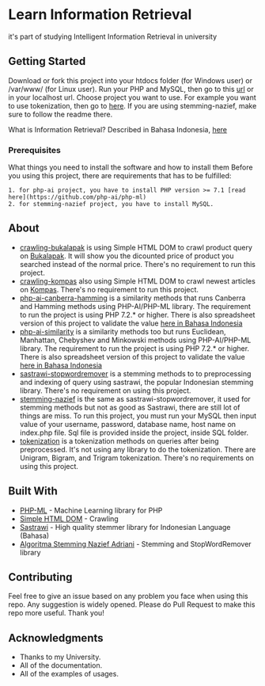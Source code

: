 
# Learn Information Retrieval

it's part of studying Intelligent Information Retrieval in university

## Getting Started

Download or fork this project into your htdocs folder (for Windows user) or /var/www/ (for Linux user).
Run your PHP and MySQL, then go to this [url](http://localhost/learn-information-retrieval/) or in your localhost url. Choose project you want to use. For example you want to use tokenization, then go to [here](http://localhost/learn-information-retrieval/tokenization). If you are using stemming-nazief, make sure to follow the readme there.

What is Information Retrieval? Described in Bahasa Indonesia, [here](https://docs.google.com/document/d/1Dte-Tahrr1pswB-Co10RppwzfcDD4a1kqRZRzNiZJQo/edit?usp=sharing)


### Prerequisites

What things you need to install the software and how to install them
Before you using this project, there are requirements that has to be fulfilled: 
```
1. for php-ai project, you have to install PHP version >= 7.1 [read here](https://github.com/php-ai/php-ml)
2. for stemming-nazief project, you have to install MySQL.
```

## About

* [crawling-bukalapak](https://github.com/ridhof/learn-information-retrieval/tree/master/crawling-bukalapak) is using Simple HTML DOM to crawl product query on [Bukalapak](https://www.bukalapak.com/). It will show you the dicounted price of product you searched instead of the normal price. There's no requirement to run this project.
* [crawling-kompas](https://github.com/ridhof/learn-information-retrieval/tree/master/crawling-kompas) also using Simple HTML DOM to crawl newest articles on [Kompas](https://www.kompas.com/). There's no requirement to run this project.
* [php-ai-canberra-hamming](https://github.com/ridhof/learn-information-retrieval/tree/master/php-ai-canberra-hamming) is a similarity methods that runs Canberra and Hamming methods using PHP-AI/PHP-ML library. The requirement to run the project is using PHP 7.2.* or higher. There is also spreadsheet version of this project to validate the value [here in Bahasa Indonesia](https://docs.google.com/spreadsheets/d/1ThD8XPIvNAlxnvZLNHKBVt8jgY5gpsfc_-1xQU5AHiI/edit?usp=sharing)
* [php-ai-similarity](https://github.com/ridhof/learn-information-retrieval/tree/master/php-ai-similarity) is a similarity methods too but runs Euclidean, Manhattan, Chebyshev and Minkowski methods using PHP-AI/PHP-ML library. The requirement to run the project is using PHP 7.2.* or higher. There is also spreadsheet version of this project to validate the value [here in Bahasa Indonesia](https://docs.google.com/spreadsheets/d/1ThD8XPIvNAlxnvZLNHKBVt8jgY5gpsfc_-1xQU5AHiI/edit?usp=sharing)
* [sastrawi-stopwordremover](https://github.com/ridhof/learn-information-retrieval/tree/master/sastrawi-stopwordremover) is a stemming methods to to preprocessing and indexing of query using sastrawi, the popular Indonesian stemming library. There's no requirement on using this project.
* [stemming-nazief](https://github.com/ridhof/learn-information-retrieval/tree/master/stemming-nazief) is the same as sastrawi-stopwordremover, it used for stemming methods but not as good as Sastrawi, there are still lot of things are miss. To run this project, you must run your MySQL then input value of your username, password, database name, host name on index.php file. Sql file is provided inside the project, inside SQL folder.
* [tokenization](https://github.com/ridhof/learn-information-retrieval/tree/master/tokenization) is a tokenization methods on queries after being preprocessed. It's not using any library to do the tokenization. There are Unigram, Bigram, and Trigram tokenization. There's no requirements on using this project. 

## Built With

* [PHP-ML](https://github.com/php-ai/php-ml) - Machine Learning library for PHP
* [Simple HTML DOM](http://simplehtmldom.sourceforge.net/) - Crawling
* [Sastrawi](https://github.com/sastrawi/sastrawi) - High quality stemmer library for Indonesian Language (Bahasa)
* [Algoritma Stemming Nazief Adriani](https://github.com/ilhamdp10/algoritma-stemming-nazief-adriani) - Stemming and StopWordRemover library

## Contributing

Feel free to give an issue based on any problem you face when using this repo. Any suggestion is widely opened. Please do Pull Request to make this repo more useful. Thank you!

## Acknowledgments

* Thanks to my University.
* All of the documentation.
* All of the examples of usages.